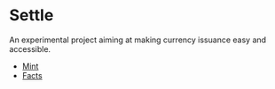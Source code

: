 # Settle

An experimental project aiming at making currency issuance easy and accessible.

- [Mint](mint/README.md)
- [Facts](facts/README.md)
